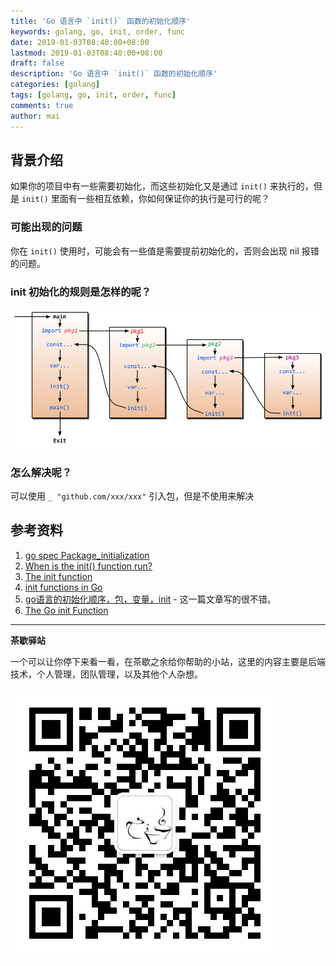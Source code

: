 ```yaml
---
title: 'Go 语言中 `init()` 函数的初始化顺序'
keywords: golang, go, init, order, func
date: 2019-01-03T08:40:00+08:00
lastmod: 2019-01-03T08:40:00+08:00
draft: false
description: 'Go 语言中 `init()` 函数的初始化顺序'
categories: [golang]
tags: [golang, go, init, order, func]
comments: true
author: mai
---
```


## 背景介绍

如果你的项目中有一些需要初始化，而这些初始化又是通过 `init()` 来执行的，但是 `init()` 里面有一些相互依赖，你如何保证你的执行是可行的呢？

### 可能出现的问题

你在 `init()` 使用时，可能会有一些值是需要提前初始化的，否则会出现 nil 报错的问题。

### init 初始化的规则是怎样的呢？

![](https://raw.githubusercontent.com/yangwenmai/maiyang.me/master/blog/init.png)

### 怎么解决呢？

可以使用 `_ "github.com/xxx/xxx"` 引入包，但是不使用来解决

## 参考资料

1. [go spec Package_initialization](https://golang.org/ref/spec#Package_initialization)
2. [When is the init() function run?](https://stackoverflow.com/questions/24790175/when-is-the-init-function-run)
3. [The init function](https://golang.org/doc/effective_go.html#init)
4. [init functions in Go](https://medium.com/golangspec/init-functions-in-go-eac191b3860a)
5. [go语言的初始化顺序，包，变量，init](https://studygolang.com/articles/6464) - 这一篇文章写的很不错。
6. [The Go init Function](https://tutorialedge.net/golang/the-go-init-function/)

----

**茶歇驿站**

一个可以让你停下来看一看，在茶歇之余给你帮助的小站，这里的内容主要是后端技术，个人管理，团队管理，以及其他个人杂想。

![茶歇驿站二维码](https://raw.githubusercontent.com/yangwenmai/maiyang.me/master/blog/tech_tea.jpg)

